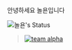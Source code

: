 안녕하세요 놀욘입니다

![놀욘's Status](https://github-readme-stats.vercel.app/api?username=noryonkr&show_icons=true)

> [![team alpha](https://cdn.discordapp.com/avatars/813568207196651580/9f3b101f7380421dace35b325e475fd3.webp?size=128)](https://alpha.xyz)  
